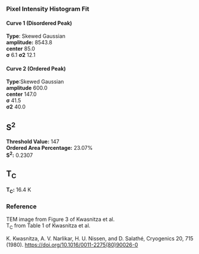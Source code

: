 ### Pixel Intensity Histogram Fit

#### Curve 1 (Disordered Peak)
**Type**: Skewed Gaussian\
**amplitude:** 8543.8\
**center** 85.0\
**σ** 6.1
**σ2** 12.1


#### Curve 2 (Ordered Peak)
**Type**:Skewed Gaussian\
**amplitude** 600.0\
**center** 147.0\
**σ** 41.5\
**σ2** 40.0


## S<sup>2</sup>
**Threshold Value:** 147\
**Ordered Area Percentage:** 23.07%\
**S<sup>2</sup>:** 0.2307


## T<sub>C</sub>
**T<sub>C</sub>:** 16.4 K


### Reference
TEM image from Figure 3 of Kwasnitza et al.\
T<sub>C</sub> from Table 1 of Kwasnitza et al.


K. Kwasnitza, A. V. Narlikar, H. U. Nissen, and D. Salathé, Cryogenics 20, 715 (1980).
https://doi.org/10.1016/0011-2275(80)90026-0
